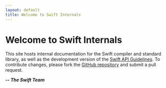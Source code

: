 ```yaml
---
layout: default
title: Welcome to Swift Internals
---
```


# Welcome to Swift Internals

This site hosts internal documentation for the Swift compiler and
standard library, as well as the development version of the
[Swift API Guidelines](https://swift.org/documentation/api-design-guidelines/).
To contribute changes, please fork the
[GitHub repository](http://github.com/apple/swift-internals) and
submit a pull request.

**_-- The Swift Team_**
